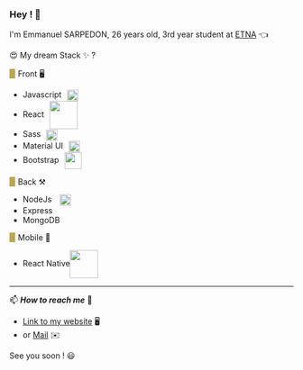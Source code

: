 ### Hey ! 👋

I'm Emmanuel SARPEDON, 26 years old, 3rd year student at [ETNA](https://etna.io/) 👈

😍 My dream Stack ✨ ?

<span style="border-left: #BAA755 10px solid; padding: 0 5px">Front 🖥 <span/>

- Javascript<img src="https://encrypted-tbn0.gstatic.com/images?q=tbn:ANd9GcTDCqfGdD5SYtW1qEUX2hjs76Yd6mskVnMk1A&usqp=CAU" height=20px style="vertical-align: middle; margin-left: 10px" >
- React<img src="https://upload.wikimedia.org/wikipedia/commons/thumb/a/a7/React-icon.svg/1200px-React-icon.svg.png" width=50px style="vertical-align: middle; margin-left: 10px">
- Sass<img src="https://upload.wikimedia.org/wikipedia/commons/thumb/9/96/Sass_Logo_Color.svg/1200px-Sass_Logo_Color.svg.png" height=20px style="vertical-align: middle; margin-left: 10px">
- Material UI<img src="https://material-ui.com/static/logo_raw.svg" height=20px style="vertical-align: middle; margin-left: 10px">
- Bootstrap<img src="https://i0.wp.com/mareconversionpro.fr/wp-content/uploads/2017/04/bootstrap-300x300.png?resize=300%2C300" height=30px style="vertical-align: middle; margin-left: 10px">

<span style="border-left: #BAA755 10px solid; padding: 0 5px">Back ⚒<span/>

- NodeJs <img src="https://upload.wikimedia.org/wikipedia/commons/thumb/d/d9/Node.js_logo.svg/1200px-Node.js_logo.svg.png" height=20px style="vertical-align: middle; margin-left: 10px; background-color: white">
- Express
- MongoDB

<span style="border-left: #BAA755 10px solid; padding: 0 5px">Mobile 📱<span/>

- React Native<img src="https://upload.wikimedia.org/wikipedia/commons/thumb/a/a7/React-icon.svg/1200px-React-icon.svg.png" width=50px style="vertical-align: middle">

---

📫 **_How to reach me_** 🚨

- [Link to my website](https://emmanuel-s.netlify.app) 🖥
- or [Mail](mailto:emmanuel.sarpedon@gmail.com) ✉️

See you soon ! 😃

<!--
**emmanuel-sarpedon/emmanuel-sarpedon** is a ✨ _special_ ✨ repository because its `README.md` (this file) appears on your GitHub profile.

Here are some ideas to get you started:

- 🔭 I’m currently working on ...
- 🌱 I’m currently learning ...
- 👯 I’m looking to collaborate on ...
- 🤔 I’m looking for help with ...
- 💬 Ask me about ...
- 📫 How to reach me: ...
- 😄 Pronouns: ...
- ⚡ Fun fact: ...
-->
